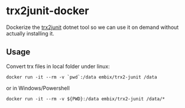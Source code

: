 # trx2junit-docker

Dockerize the [trx2junit](https://github.com/gfoidl/trx2junit) dotnet tool so we can use it on demand without actually installing it.

## Usage

Convert trx files in local folder under linux:

```
docker run -it --rm -v `pwd`:/data embix/trx2-junit /data
```

or in Windows/Powershell

```
docker run -it --rm -v ${PWD}:/data embix/trx2-junit /data/*
```
